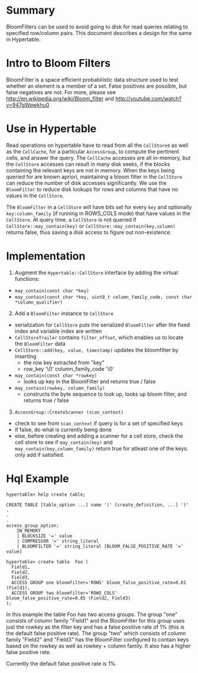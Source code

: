 
# Summary #

BloomFilters can be used to avoid going to disk for read queries relating to specified row/column pairs. This document describes a design for the same in Hypertable.

# Intro to Bloom Filters #

BloomFilter is a space efficient probabilistic data structure used to test whether an element is a member of a set. False positives are possible, but false negatives are not. For more, please see http://en.wikipedia.org/wiki/Bloom_filter and http://youtube.com/watch?v=947gWqwkhu0

# Use in Hypertable #

Read operations on hypertable have to read from all the `CellStore`s as well as the `CellCache`, for a particular `AccessGroup`, to compute the pertinent cells, and answer the query. The `CellCache` accesses are all in-memory, but the `CellStore` accesses can result in many disk seeks, if the blocks containing the relevant keys are not in memory. When the keys being queried for are known apriori, maintaining a bloom filter in the `CellStore` can reduce the number of disk accesses significantly. We use the `BloomFilter` to reduce disk lookups for rows and columns that have no values in the `CellStore`.

The `BloomFilter` in a `CellStore` will have bits set for every `key` and optionally `key:column_family` (if running in ROWS\_COLS mode) that have values in the `CellStore`. At query time, a `CellStore` is not queried if `CellStore::may_contain(key)` or `CellStore::may_contain(key,column)` returns false, thus saving a disk access to figure out non-existence.

# Implementation #

1. Augment the `Hypertable::CellStore` interface by adding the virtual functions:
  * `may_contain(const char *key)`
  * `may_contain(const char *key, uint8_t column_family_code, const char *column_qualifier)`

2. Add a `BloomFilter` instance to `CellStore`
  * serialization for `CellStore` puts the serialized `BloomFilter` after the fixed index and variable index are written
  * `CellStoreTrailer` contains `filter_offset`, which enables us to locate the `BloomFilter` data
  * `CellStore::add(key, value, timestamp)` updates the bloomfilter by inserting
    * the row key extracted from "key"
    * row\_key '\0' column\_family\_code '\0'
  * `may_contain(const char *rowkey)`
    * looks up key in the BloomFilter and returns true / false
  * `may_contain(rowkey, column_family)`
    * constructs the byte sequence to look up, looks up bloom filter, and returns true / false

3. `AccessGroup::CreateScanner (scan_context)`
  * check to see from `scan_context` if query is for a set of specified keys
  * if false, do what is currently being done
  * else, before creating and adding a scanner for a cell store, check the cell store to see if `may_contain(key)` and `may_contain(key,column_family)` return true for atleast one of the keys. only add if satisfied.


# Hql Example #
```
hypertable> help create table;

CREATE TABLE [table_option ...] name '(' [create_definition, ...] ')'
.
.
.
access_group_option:
    IN_MEMORY
    | BLOCKSIZE '=' value
    | COMPRESSOR '=' string_literal
    | BLOOMFILTER '=' string_literal [BLOOM_FALSE_POSITIVE_RATE '=' value]

hypertable> create table  Foo (
  Field1,
  Field2,
  Field3,
  ACCESS GROUP one bloomfilter='ROWS' bloom_false_positive_rate=0.01 (Field1),
  ACCESS GROUP two bloomfilter='ROWS_COLS' bloom_false_positive_rate=0.05 (Field2, Field3)
);
```
In this example the table Foo has two access groups. The group "one" consists of column family "Field1" and the BloomFilter for this group uses just the rowkey as the filter key and has a false positive rate of 1% (this is the default false positive rate). The group "two" which consists of column family "Field2" and "Field3" has the BloomFilter configured to contain keys based on the rowkey as well as rowkey + column family. It also has a higher false positive rate.

Currently the default false positive rate is 1%.